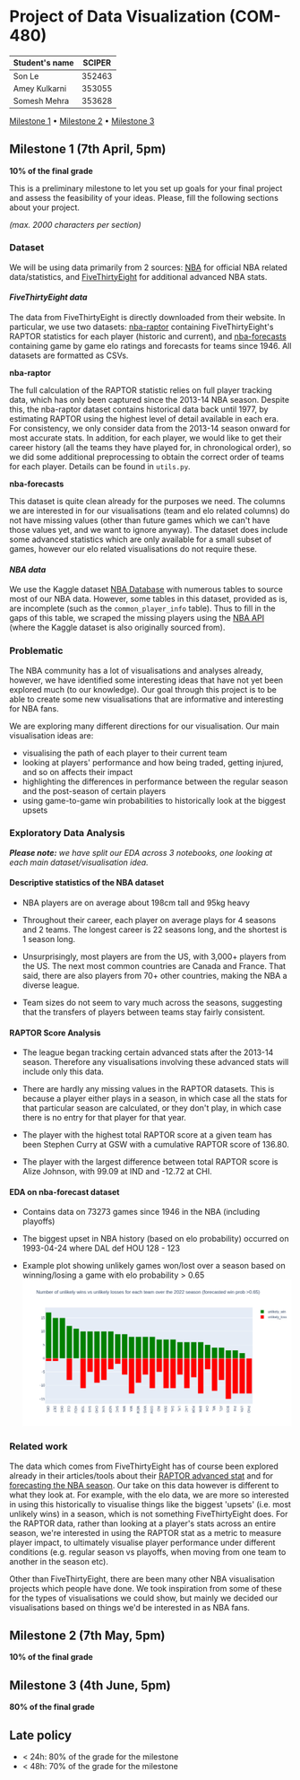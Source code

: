 # Project of Data Visualization (COM-480)

| Student's name | SCIPER |
| -------------- | ------ |
| Son Le | 352463 |
| Amey Kulkarni | 353055 |
| Somesh Mehra | 353628 |

[Milestone 1](#milestone-1) • [Milestone 2](#milestone-2) • [Milestone 3](#milestone-3)

## Milestone 1 (7th April, 5pm)

**10% of the final grade**

This is a preliminary milestone to let you set up goals for your final project and assess the feasibility of your ideas.
Please, fill the following sections about your project.

*(max. 2000 characters per section)*

### Dataset

We will be using data primarily from 2 sources: [NBA](https://www.nba.com/) for official NBA related data/statistics, and [FiveThirtyEight](https://data.fivethirtyeight.com/) for additional advanced NBA stats.

#### _FiveThirtyEight data_

The data from FiveThirtyEight is directly downloaded from their website. In particular, we use two datasets: [nba-raptor](https://github.com/fivethirtyeight/data/tree/master/nba-raptor) containing FiveThirtyEight's RAPTOR statistics for each player (historic and current), and [nba-forecasts](https://github.com/fivethirtyeight/data/tree/master/nba-forecasts) containing game by game elo ratings and forecasts for teams since 1946. All  datasets are formatted as CSVs.

**nba-raptor**

The full calculation of the RAPTOR statistic relies on full player tracking data, which has only been captured since the 2013-14 NBA season. Despite this, the nba-raptor dataset contains historical data back until 1977, by estimating RAPTOR using the highest level of detail available in each era. For consistency, we only consider data from the 2013-14 season onward for most accurate stats. In addition, for each player, we would like to get their career history (all the teams they have played for, in chronological order), so we did some additional preprocessing to obtain the correct order of teams for each player. Details can be found in `utils.py`.

**nba-forecasts**

This dataset is quite clean already for the purposes we need. The columns we are interested in for our visualisations (team and elo related columns) do not have missing values (other than future games which we can't have those values yet, and we want to ignore anyway). The dataset does include some advanced statistics which are only available for a small subset of games, however our elo related visualisations do not require these.

#### _NBA data_

We use the Kaggle dataset [NBA Database](https://www.kaggle.com/datasets/wyattowalsh/basketball) with numerous tables to source most of our NBA data. However, some tables in this dataset, provided as is, are incomplete (such as the `common_player_info` table). Thus to fill in the gaps of this table, we scraped the missing players using the [NBA API](https://github.com/swar/nba_api) (where the Kaggle dataset is also originally sourced from).



### Problematic

The NBA community has a lot of visualisations and analyses already, however, we have identified some interesting ideas that have not yet been explored much (to our knowledge).
Our goal through this project is to be able to create some new visualisations that are informative and interesting for NBA fans.

We are exploring many different directions for our visualisation. Our main visualisation ideas are:
- visualising the path of each player to their current team
- looking at players' performance and how being traded, getting injured, and so on affects their impact
- highlighting the differences in performance between the regular season and the post-season of certain players
- using game-to-game win probabilities to historically look at the biggest upsets



### Exploratory Data Analysis

_**Please note:** we have split our EDA across 3 notebooks, one looking at each main dataset/visualisation idea._

#### Descriptive statistics of the NBA dataset

* NBA players are on average about 198cm tall and 95kg heavy

* Throughout their career, each player on average plays for 4 seasons and 2 teams. The longest career is 22 seasons long, and the shortest is 1 season long.

* Unsurprisingly, most players are from the US, with 3,000+ players from the US. The next most common countries are Canada and France. That said, there are also players from 70+ other countries, making the NBA a diverse league.

* Team sizes do not seem to vary much across the seasons, suggesting that the transfers of players between teams stay fairly consistent.


#### RAPTOR Score Analysis

* The league began tracking certain advanced stats after the 2013-14 season. Therefore any visualisations involving these advanced stats will include only this data.

* There are hardly any missing values in the RAPTOR datasets. This is because a player either plays in a season, in which case all the stats for that particular season are calculated, or they don't play, in which case there is no entry for that player for that year.

* The player with the highest total RAPTOR score at a given team has been Stephen Curry at GSW with a cumulative RAPTOR score of 136.80.

* The player with the largest difference between total RAPTOR score is Alize Johnson, with 99.09 at IND and -12.72 at CHI.

#### EDA on nba-forecast dataset

- Contains data on 73273 games since 1946 in the NBA (including playoffs)

- The biggest upset in NBA history (based on elo probability) occurred on 1993-04-24 where DAL def HOU	128 - 123

- Example plot showing unlikely games won/lost over a season based on winning/losing a game with elo probability > 0.65
![unlikely wins](assets/eda_plots/2022_unlikely_wins_losses.png)

### Related work

The data which comes from FiveThirtyEight has of course been explored already in their articles/tools about their [RAPTOR advanced stat](https://projects.fivethirtyeight.com/nba-player-ratings/) and for [forecasting the NBA season](https://projects.fivethirtyeight.com/2023-nba-predictions/). Our take on this data however is different to what they look at. For example, with the elo data, we are more so interested in using this historically to visualise things like the biggest 'upsets' (i.e. most unlikely wins) in a season, which is not something FiveThirtyEight does. For the RAPTOR data, rather than looking at a player's stats across an entire season, we're interested in using the RAPTOR stat as a metric to measure player impact, to ultimately visualise player performance under different conditions (e.g. regular season vs playoffs, when moving from one team to another in the season etc).

Other than FiveThirtyEight, there are been many other NBA visualisation projects which people have done. We took inspiration from some of these for the types of visualisations we could show, but mainly we decided our visualisations based on things we'd be interested in as NBA fans.


## Milestone 2 (7th May, 5pm)

**10% of the final grade**


## Milestone 3 (4th June, 5pm)

**80% of the final grade**


## Late policy

- < 24h: 80% of the grade for the milestone
- < 48h: 70% of the grade for the milestone
